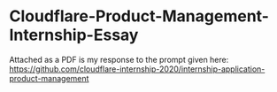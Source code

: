 # Cloudflare-Product-Management-Internship-Essay
Attached as a PDF is my response to the prompt given here: https://github.com/cloudflare-internship-2020/internship-application-product-management
